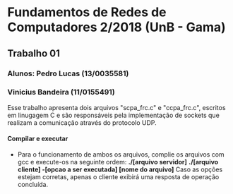 #    Fundamentos de Redes de Computadores 2/2018 (UnB - Gama)

##   Trabalho 01

###  Alunos: Pedro Lucas (13/0035581)
###			Vinicius Bandeira (11/0155491)

Esse trabalho apresenta dois arquivos "scpa_frc.c" e "ccpa_frc.c", escritos em linugagem C e são responsáveis pela implementação de sockets que realizam a comunicação através do protocolo UDP. 

#### Compilar e executar

* Para o funcionamento de ambos os arquivos, complie os arquivos com gcc e execute-os na seguinte ordem:
	**./[arquivo servidor]**
	**./[arquivo cliente] -[opcao a ser executada] [nome do arquivo]**
Caso as opções estejam corretas, apenas o cliente exibirá uma resposta de operação concluída.
